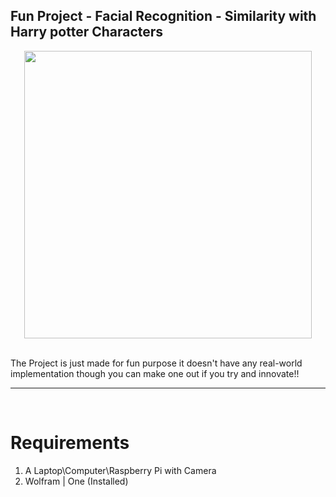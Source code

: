 ## Fun Project - Facial Recognition - Similarity with Harry potter Characters
<p align="center">
  <img width="460" src="https://github.com/amandewatnitrr/Wolfram/blob/main/Fun%20Project%20-%20Faical%20Recog%20%5BHarry%20potter%5D/7cd53d36d121d839da9600ca055b01db.gif">
</p><br>
The Project is just made for fun purpose it doesn't have any real-world implementation though you can make one out if you try and innovate!!
<hr><br>

# Requirements
1. A Laptop\Computer\Raspberry Pi with Camera
2. Wolfram | One (Installed)

